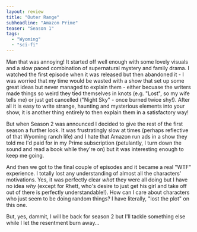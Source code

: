 ```yaml
---
layout: review
title: "Outer Range"
subheadline: "Amazon Prime"
teaser: "Season 1"
tags:
  - "Wyoming"
  - "sci-fi"
---
```


Man that was annoying! It started off well enough with some lovely visuals and a slow paced
combination of supernatural mystery and family drama. I watched the first episode when it
was released but then abandoned it - I was worried that my time would be wasted with a
show that set up some great ideas but never managed to explain them - either becuase the
writers made things so weird they tied themselves in knots (e.g. "Lost", so my wife tells
me) or just get cancelled ("Night Sky" - once burned twice shy!). After all it is easy
to write strange, haunting and mysterious elements into your show, it is another thing
entirely to then explain them in a satisfactory way!

But when Season 2 was announced I decided to give the rest of the first season a further look.
It was frustratingly slow at times (perhaps reflective of that Wyoming ranch life) and I
hate that Amazon run ads in a show they told me I'd paid for in my Prime subscription
(petulantly, I turn down the sound and read a book while they're on) but it was
interesting enough to keep me going.

And then we got to the final couple of episodes and it became a real "WTF" experience. I
totally lost any understanding of almost all the characters' motivations. Yes, it was
perfectly clear *what* they were all doing but I have no idea *why* (except for Rhett, who's
desire to just get his girl and take off out of there is perfectly understandable!). How can
I care about characters who just seem to be doing random things? I have literally, "lost
the plot" on this one.

But, yes, dammit, I will be back for season 2 but I'll tackle something else while I let
the resentment burn away...
